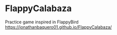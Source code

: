 # FlappyCalabaza
Practice game inspired in FlappyBird https://jonathanbaquero01.github.io/FlappyCalabaza/
